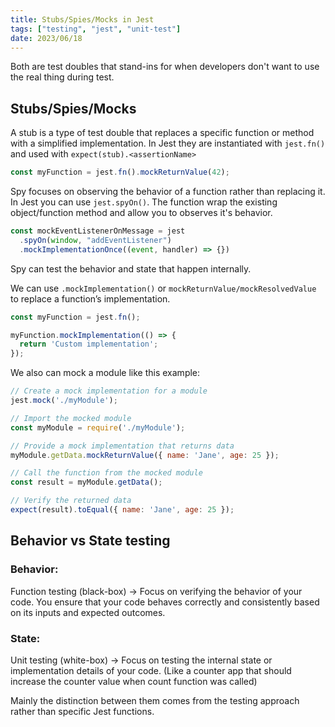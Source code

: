 ```yaml
---
title: Stubs/Spies/Mocks in Jest
tags: ["testing", "jest", "unit-test"]
date: 2023/06/18
---
```


Both are test doubles that stand-ins for when developers don't want to use the real thing during test.

## Stubs/Spies/Mocks

A stub is a type of test double that replaces a specific function or method with a simplified implementation. In Jest they are instantiated with `jest.fn()` and used with `expect(stub).<assertionName>`

```Javascript
const myFunction = jest.fn().mockReturnValue(42);
```

Spy focuses on observing the behavior of a function rather than replacing it. In Jest you can use `jest.spyOn()`. The function wrap the existing object/function method and allow you to observes it's behavior.

```Javascript
const mockEventListenerOnMessage = jest
  .spyOn(window, "addEventListener")
  .mockImplementationOnce((event, handler) => {})
```

Spy can test the behavior and state that happen internally.

We can use `.mockImplementation()` or `mockReturnValue/mockResolvedValue` to replace a function’s implementation.

```Javascript
const myFunction = jest.fn();

myFunction.mockImplementation(() => {
  return 'Custom implementation';
});
```

We also can mock a module like this example:

```Javascript
// Create a mock implementation for a module
jest.mock('./myModule');

// Import the mocked module
const myModule = require('./myModule');

// Provide a mock implementation that returns data
myModule.getData.mockReturnValue({ name: 'Jane', age: 25 });

// Call the function from the mocked module
const result = myModule.getData();

// Verify the returned data
expect(result).toEqual({ name: 'Jane', age: 25 });
```

## Behavior vs State testing

### Behavior:

Function testing (black-box) -> Focus on verifying the behavior of your code. You ensure that your code behaves correctly and consistently based on its inputs and expected outcomes.

### State:

Unit testing (white-box) -> Focus on testing the internal state or implementation details of your code. (Like a counter app that should increase the counter value when count function was called)

Mainly the distinction between them comes from the testing approach rather than specific Jest functions.
